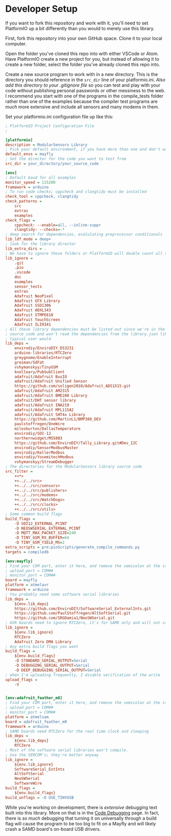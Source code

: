 # Developer Setup <!-- {#page_for_developers} -->

If you want to fork this repository and work with it, you'll need to set PlatformIO up a bit differently than you would to merely use this library.

First, fork this repository into your own GitHub space.
Clone it to your local computer.

Open the folder you've cloned this repo into with either VSCode or Atom.
Have PlatformIO create a new project for you, but instead of allowing it to create a new folder, select the folder you've already cloned this repo into.

Create a new source program to work with in a new directory.
This is the directory you should reference in the `src_dir` line of your platformio.ini.
_Also add this directory to your .gitignore file_ so you can test and play with your code without publishing personal passwords or other messiness to the web.
I recommend you start with one of the programs in the compile_tests folder rather than one of the examples because the compiler test programs are _much_ more extensive and include all sensors and many modems in them.

Set your platformio.ini configuration file up like this:

```ini
; PlatformIO Project Configuration File
;

[platformio]
description = ModularSensors Library
; Pick your default environment, if you have more than one and don't want to build all of them every time
default_envs = mayfly
; Set the director for the code you want to test from
src_dir = your_directory/your_source_code

[env]
; Default baud for all examples
monitor_speed = 115200
framework = arduino
; To run code checks; cppcheck and clangtidy must be installed
check_tool = cppcheck, clangtidy
check_patterns =
    src
    extras
    examples
check_flags =
    cppcheck: --enable=all, --inline-suppr
    clangtidy: --checks=-*
; deep search for dependencies, evalulating preprocessor conditionals
lib_ldf_mode = deep+
; look for the library director
lib_extra_dirs = .
; We have to ignore these folders or PlatformIO will double count all the dependencies
lib_ignore =
    .git
    .pio
    .vscode
    doc
    examples
    sensor_tests
    extras
    Adafruit NeoPixel
    Adafruit GFX Library
    Adafruit SSD1306
    Adafruit ADXL343
    Adafruit STMPE610
    Adafruit TouchScreen
    Adafruit ILI9341
; All these library dependencies must be listed out since we're in the library
; source code and won't read the dependencies from the library.json like a
; typical user would
lib_deps =
    envirodiy/EnviroDIY_DS3231
    arduino-libraries/RTCZero
    greygnome/EnableInterrupt
    greiman/SdFat
    vshymanskyy/TinyGSM
    knolleary/PubSubClient
    adafruit/Adafruit BusIO
    adafruit/Adafruit Unified Sensor
    https://github.com/soligen2010/Adafruit_ADS1X15.git
    adafruit/Adafruit AM2315
    adafruit/Adafruit BME280 Library
    adafruit/DHT sensor library
    adafruit/Adafruit INA219
    adafruit/Adafruit MPL115A2
    adafruit/Adafruit SHT4x Library
    https://github.com/MartinL1/BMP388_DEV
    paulstoffregen/OneWire
    milesburton/DallasTemperature
    envirodiy/SDI-12
    northernwidget/MS5803
    https://github.com/EnviroDIY/Tally_Library.git#Dev_I2C
    envirodiy/SensorModbusMaster
    envirodiy/KellerModbus
    envirodiy/YosemitechModbus
    vshymanskyy/StreamDebugger
; The directories for the ModularSensors library source code
src_filter =
    +<*>
    +<../../src>
    +<../../src/sensors>
    +<../../src/publishers>
    +<../../src/modems>
    +<../../src/WatchDogs>
    +<../../src/clocks>
    +<../../src/utils>
; Some common build flags
build_flags =
    -D SDI12_EXTERNAL_PCINT
    -D NEOSWSERIAL_EXTERNAL_PCINT
    -D MQTT_MAX_PACKET_SIZE=240
    -D TINY_GSM_RX_BUFFER=64
    -D TINY_GSM_YIELD_MS=2
extra_scripts = pre:pioScripts/generate_compile_commands.py
targets = compiledb

[env:mayfly]
; Find your COM port, enter it here, and remove the semicolon at the start of the line
; upload_port = COM##
; monitor_port = COM##
board = mayfly
platform = atmelavr
framework = arduino
; You probably need some software serial libraries
lib_deps =
    ${env.lib_deps}
    https://github.com/EnviroDIY/SoftwareSerial_ExternalInts.git
    https://github.com/PaulStoffregen/AltSoftSerial.git
    https://github.com/SRGDamia1/NeoSWSerial.git
; AVR boards need to ignore RTCZero, it's for SAMD only and will not compile for AVR
lib_ignore =
    ${env.lib_ignore}
    RTCZero
    Adafruit Zero DMA Library
; Any extra build flags you want
build_flags =
    ${env.build_flags}
    -D STANDARD_SERIAL_OUTPUT=Serial
    -D DEBUGGING_SERIAL_OUTPUT=Serial
    -D DEEP_DEBUGGING_SERIAL_OUTPUT=Serial
; when I'm uploading frequently, I disable verification of the write
upload_flags =
    -V


[env:adafruit_feather_m0]
; Find your COM port, enter it here, and remove the semicolon at the start of the line
; upload_port = COM##
; monitor_port = COM##
platform = atmelsam
board = adafruit_feather_m0
framework = arduino
; SAMD boards need RTCZero for the real time clock and sleeping
lib_deps =
    ${env.lib_deps}
    RTCZero
; Most of the software serial libraries won't compile.
; Use the SERCOM's; they're better anyway
lib_ignore =
    ${env.lib_ignore}
    SoftwareSerial_ExtInts
    AltSoftSerial
    NeoSWSerial
    SoftwareWire
build_flags =
    ${env.build_flags}
build_unflags = -D USE_TINYUSB
```

While you're working on development, there is *extensive* debugging text built into this library.
More on that is in the [Code Debugging](https://github.com/EnviroDIY/ModularSensors/wiki/Code-Debugging) page.
In fact, there is _so much_ debugging that turning it on universally through a build flag will cause the program to be too big to fit on a Mayfly and will likely crash a SAMD board's on-board USB drivers.
